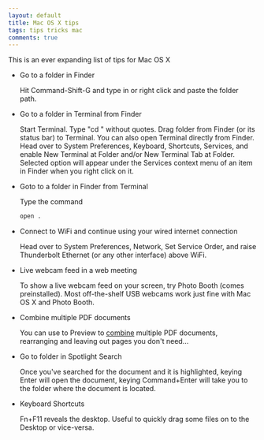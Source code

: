 ```yaml
---
layout: default
title: Mac OS X tips
tags: tips tricks mac
comments: true
---
```


This is an ever expanding list of tips for Mac OS X

* Go to a folder in Finder

    Hit Command-Shift-G and type in or right click and paste the folder path.

* Go to a folder in Terminal from Finder

    Start Terminal. Type "cd " without quotes. Drag folder from Finder (or its status bar) to Terminal. You can also open Terminal directly from Finder. Head over to System Preferences, Keyboard, Shortcuts, Services, and enable New Terminal at Folder and/or New Terminal Tab at Folder. Selected option will appear under the Services context menu of an item in Finder when you right click on it.

* Goto to a folder in Finder from Terminal

    Type the command

    ```bash
    open .
    ```

* Connect to WiFi and continue using your wired internet connection

    Head over to System Preferences, Network, Set Service Order, and raise Thunderbolt Ethernet (or any other interface) above WiFi.

* Live webcam feed in a web meeting

    To show a live webcam feed on your screen, try Photo Booth (comes preinstalled). Most off-the-shelf USB webcams work just fine with Mac OS X and Photo Booth.

* Combine multiple PDF documents

    You can use to Preview to [combine](http://support.apple.com/en-us/HT202945) multiple PDF documents, rearranging and leaving out pages you don't need...

* Go to folder in Spotlight Search

    Once you've searched for the document and it is highlighted, keying Enter will open the document, keying Command+Enter will take you to the folder where the document is located.

* Keyboard Shortcuts

    Fn+F11 reveals the desktop. Useful to quickly drag some files on to the Desktop or vice-versa.
